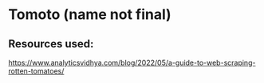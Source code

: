 # Tomoto (name not final)

## Resources used:
https://www.analyticsvidhya.com/blog/2022/05/a-guide-to-web-scraping-rotten-tomatoes/
